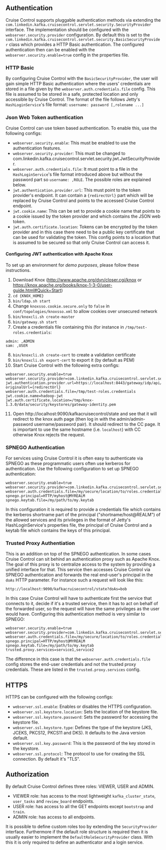 ## Authentication

Cruise Control supports pluggable authentication methods via extending the
`com.linkedin.kafka.cruisecontrol.servlet.security.SecurityProvider` interface. The implementation should be configured
with the `webserver.security.provider` configuration. By default this is set to the
`com.linkedin.kafka.cruisecontrol.servlet.security.BasicSecurityProvider` class which provides a HTTP Basic
authentication. The configured authentication then can be enabled with the `webserver.security.enable=true` config in
the properties file.

### HTTP Basic

By configuring Cruise Control with the `BasicSecurityProvider`, the user will gain simple HTTP Basic
authentication where the users' credentials are stored in a file given by the `webserver.auth.credentials.file` config.
This file is assumed to be stored in a safe, protected location and only accessible by Cruise Control. The format of the
file follows Jetty's `HashLoginService`'s file format:
```username: password [,rolename ...]```

### Json Web Token authentication

Cruise Control can use token based authentication. To enable this, use the following configs:
* `webserver.security.enable`: This must be enabled to use the authentication features.
* `webserver.security.provider`: This must be changed to com.linkedin.kafka.cruisecontrol.servlet.security.jwt.JwtSecurityProvider.
* `webserver.auth.credentials.file`: It must point to a file in the `HashLoginService`'s file format introduced above
   but without the password part so `username: ,ROLE`. The possible roles are explained below.
* `jwt.authentication.provider.url`: This must point to the token provider's endpoint. It can contain a `{redirectUrl}`
   part which will be replaced by Cruise Control and points to the accessed Cruise Control endpoint.
* `jwt.cookie.name`: This can be set to provide a cookie name that points to a cookie issued by the token provider and
   which contains the JSON web token.
* `jwt.auth.certificate.location`: Tokens can be encrypted by the token provider and in this case there need to be a
  public key certificate that can be used for validating the token. This config points to a location that is assumed
  to be secured so that only Cruise Control can access it.

#### Configuring JWT authentication with Apache Knox
To set up an environment for *demo purposes*, please follow these instructions.
1. Download Knox (http://www.apache.org/dyn/closer.cgi/knox or https://knox.apache.org/books/knox-1-3-0/user-guide.html#Quick+Start)
2. `cd {KNOX_HOME}`
3. `bin/ldap.sh start`
4. Change `knoxsso.cookie.secure.only` to `false` in `conf/topologies/knoxsso.xml` to allow cookies over unsecured network
5. `bin/knoxcli.sh create-master`
6. `bin/gateway.sh start`
7. Create a credentials file containing this (for instance in `/tmp/test-roles.credentials`:
```
admin: ,ADMIN
sam: ,USER
```
8. `bin/knoxcli.sh create-cert` to create a validation certificate
9. `bin/knoxcli.sh export-cert` to export it (by default as PEM)
10. Start Cruise Control with the following extra configs:
```
webserver.security.enable=true
webserver.security.provider=com.linkedin.kafka.cruisecontrol.servlet.security.jwt.JwtSecurityProvider
jwt.authentication.provider.url=https://localhost:8443/gateway/idp/api/v1/websso?originalUrl={redirectUrl}
webserver.auth.credentials.file=/tmp/test-roles.credentials
jwt.cookie.name=hadoop-jwt
jwt.auth.certificate.location=/tmp/knox-1.3.0/data/security/keystores/gateway-identity.pem
```
11. Open http://localhost:9090/kafkacruisecontrol/state and see that it will redirect to the knox auth page (then log in
with the admin/admin-password username/password pair). It should redirect to the CC page. It is important to use the same
hostname (i.e. `localhost`) with CC otherwise Knox rejects the request.

### SPNEGO Authentication

For services using Cruise Control it is often easy to authenticate via SPNEGO as these programmatic users often use
kerberos for authentication.
Use the following configuration to set up SPNEGO authentication:
```
webserver.security.enable=true
webserver.security.provider=com.linkedin.kafka.cruisecontrol.servlet.security.spnego.SpnegoSecurityProvider
webserver.auth.credentials.file=/my/secure/location/to/roles.credentials
spnego.principal=HTTP/myhost@MYREALM
spnego.keytab.file=/my/path/to/my.keytab
```
In this configuration it is required to provide a credentials file which contains the kerberos shortname part of the principal
("shortname/host@REALM") of the allowed services and its privileges in the format of Jetty's HashLoginService's properties
file, the principal of Cruise Control and a keytab file which contains the keys of this principal.

### Trusted Proxy Authentiation

This is an addition on top of the SPNEGO authentication. In some cases Cruise Control can sit behind an authentication
proxy such as Apache Knox. The goal of this proxy is to centralize access to the system by providing a unified
interface for that. This service then accesses Cruise Control via SPNEGO authentication and forwards the real end-user's
principal in the `doAs` HTTP parameter. For instance such a request will look like this:
```
http://localhost:9090/kafkacruisecontrol/state?doAs=bob
```
In this case Cruise Control will have to authenticate first the service that connects to it, decide if it's a trusted
service, then it has to act on behalf of the forwarded user, so the request will have the same privileges as the user
would have.
Configuring this authentication method is very similar to SPNEGO:
```
webserver.security.enable=true
webserver.security.provider=com.linkedin.kafka.cruisecontrol.servlet.security.trustedproxy.TrustedProxySecurityProvider
webserver.auth.credentials.file=/my/secure/location/to/roles.credentials
spnego.principal=HTTP/myhost@MYREALM
spnego.keytab.file=/my/path/to/my.keytab
trusted.proxy.services=service1,service2
```
The difference in this case is that the `webserver.auth.credentials.file` config stores the end-user credentials and
not the trusted proxy credentials. These are listed in the `trusted.proxy.services` config.

## HTTPS

HTTPS can be configured with the following configs:
* `webserver.ssl.enable`: Enables or disables the HTTPS configuration.
* `webserver.ssl.keystore.location`: Sets the location of the keystore file.
* `webserver.ssl.keystore.password`: Sets the password for accessing the keystore file.
* `webserver.ssl.keystore.type`: Defines the type of the keystore (JKS, JCEKS, PKCS12, PKCS11 and DKS). It defaults
   to the Java version default.
* `webserver.ssl.key.password`: This is the password of the key stored in the keystore.
* `webserver.ssl.protocol`: The protocol to use for creating the SSL connection. By default it's "TLS".

## Authorization

By default Cruise Control defines three roles: VIEWER, USER and ADMIN.
* VIEWER role: has access to the most lightweight `kafka_cluster_state`, `user_tasks` and `review_board` endpoints.
* USER role: has access to all the GET endpoints except `bootstrap` and `train`.
* ADMIN role: has access to all endpoints.

It is possible to define custom roles too by extending the `SecurityProvider` interface. Furthermore if the default
role structure is required then it is usually easier to implement the `DefaultRoleSecurityProvider` class. With this
it is only required to define an authenticator and a login service.
